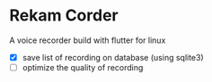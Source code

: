 # Rekam Corder

A voice recorder build with flutter for linux

- [x] save list of recording on database (using sqlite3)
- [ ] optimize the quality of recording

